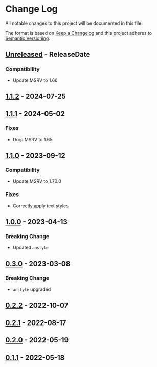 # Change Log
All notable changes to this project will be documented in this file.

The format is based on [Keep a Changelog](http://keepachangelog.com/)
and this project adheres to [Semantic Versioning](http://semver.org/).

<!-- next-header -->
## [Unreleased] - ReleaseDate

### Compatibility

- Update MSRV to 1.66

## [1.1.2] - 2024-07-25

## [1.1.1] - 2024-05-02

### Fixes

- Drop MSRV to 1.65

## [1.1.0] - 2023-09-12

### Compatibility

- Update MSRV to 1.70.0

### Fixes

- Correctly apply text styles

## [1.0.0] - 2023-04-13

### Breaking Change

- Updated `anstyle`

## [0.3.0] - 2023-03-08

### Breaking Change

- `anstyle` upgraded

## [0.2.2] - 2022-10-07

## [0.2.1] - 2022-08-17

## [0.2.0] - 2022-05-19

## [0.1.1] - 2022-05-18

<!-- next-url -->
[Unreleased]: https://github.com/rust-cli/anstyle/compare/anstyle-termcolor-v1.1.2...HEAD
[1.1.2]: https://github.com/rust-cli/anstyle/compare/anstyle-termcolor-v1.1.1...anstyle-termcolor-v1.1.2
[1.1.1]: https://github.com/rust-cli/anstyle/compare/anstyle-termcolor-v1.1.0...anstyle-termcolor-v1.1.1
[1.1.0]: https://github.com/rust-cli/anstyle/compare/anstyle-termcolor-v1.0.0...anstyle-termcolor-v1.1.0
[1.0.0]: https://github.com/rust-cli/anstyle/compare/anstyle-termcolor-v0.3.0...anstyle-termcolor-v1.0.0
[0.3.0]: https://github.com/rust-cli/anstyle/compare/anstyle-termcolor-v0.2.2...anstyle-termcolor-v0.3.0
[0.2.2]: https://github.com/rust-cli/anstyle/compare/anstyle-termcolor-v0.2.1...anstyle-termcolor-v0.2.2
[0.2.1]: https://github.com/rust-cli/anstyle/compare/anstyle-termcolor-v0.2.0...anstyle-termcolor-v0.2.1
[0.2.0]: https://github.com/rust-cli/anstyle/compare/anstyle-termcolor-v0.1.1...anstyle-termcolor-v0.2.0
[0.1.1]: https://github.com/rust-cli/anstyle/compare/2c1d02f...anstyle-termcolor-v0.1.1
